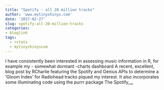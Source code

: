 ```yaml
---
title: "Spotify - all 20 million tracks"
author: 'www.mytinyshinys.com'
date: '2017-02-27'
slug: spotify-all-20-million-tracks
categories:
- bloglink
tags:
  - rstats
  - mytinyshinyscom
---
```


I have consistently been interested in assessing music information in R, for example my - somewhat dormant -charts dashboard A recent, excellent, blog post by RCharlie featuring the Spotify and Genius APIs to determine a ‘Gloom Index’ for Radiohead tracks piqued my interest. It also incorporates some illuminating code using the purrr package The Spotify,[... <i class="fas fa-external-link-alt"></i>](https://www.mytinyshinys.com/2017/02/27/spotify---all-20-million-tracks/)

